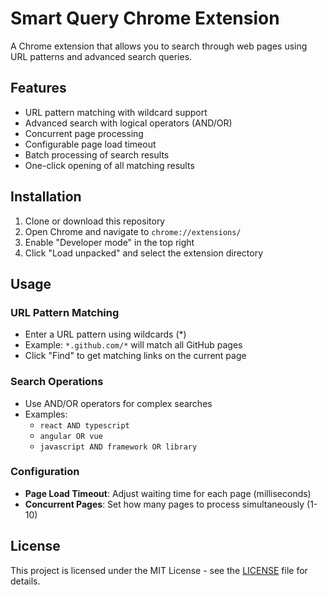 # Smart Query Chrome Extension

A Chrome extension that allows you to search through web pages using URL patterns and advanced search queries.

## Features

- URL pattern matching with wildcard support
- Advanced search with logical operators (AND/OR)
- Concurrent page processing
- Configurable page load timeout
- Batch processing of search results
- One-click opening of all matching results

## Installation

1. Clone or download this repository
2. Open Chrome and navigate to `chrome://extensions/`
3. Enable "Developer mode" in the top right
4. Click "Load unpacked" and select the extension directory

## Usage

### URL Pattern Matching
- Enter a URL pattern using wildcards (*)
- Example: `*.github.com/*` will match all GitHub pages
- Click "Find" to get matching links on the current page

### Search Operations
- Use AND/OR operators for complex searches
- Examples:
  - `react AND typescript`
  - `angular OR vue`
  - `javascript AND framework OR library`

### Configuration
- **Page Load Timeout**: Adjust waiting time for each page (milliseconds)
- **Concurrent Pages**: Set how many pages to process simultaneously (1-10)

## License

This project is licensed under the MIT License - see the [LICENSE](LICENSE) file for details.
